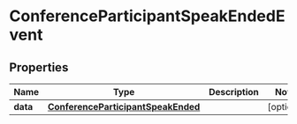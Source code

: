 

# ConferenceParticipantSpeakEndedEvent


## Properties

Name | Type | Description | Notes
------------ | ------------- | ------------- | -------------
**data** | [**ConferenceParticipantSpeakEnded**](ConferenceParticipantSpeakEnded.md) |  |  [optional]




